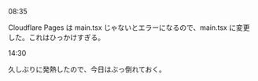 08:35

Cloudflare Pages は main.tsx じゃないとエラーになるので、main.tsx に変更した。これはひっかけすぎる。

14:30

久しぶりに発熱したので、今日はぶっ倒れておく。

